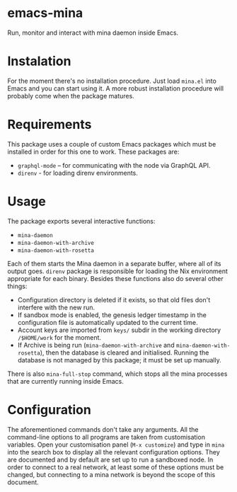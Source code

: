 # emacs-mina
Run, monitor and interact with mina daemon inside Emacs.

# Instalation
For the moment there's no installation procedure. Just load
`mina.el` into Emacs and you can start using it. A more
robust installation procedure will probably come when the
package matures.

# Requirements
This package uses a couple of custom Emacs packages which
must be installed in order for this one to work. These packages
are:

* `graphql-mode` – for communicating with the node via GraphQL API.
* `direnv` - for loading direnv environments.

# Usage
The package exports several interactive functions:

* `mina-daemon`
* `mina-daemon-with-archive`
* `mina-daemon-with-rosetta`

Each of them starts the Mina daemon in a separate buffer, where
all of its output goes. `direnv` package is responsible for loading
the Nix environment appropriate for each binary. Besides these functions
also do several other things:

* Configuration directory is deleted if it exists, so that old files
  don't interfere with the new run.
* If sandbox mode is enabled, the genesis ledger timestamp in the
  configuration file is automatically updated to the current time.
* Account keys are imported from `keys/` subdir in the working
  directory `/$HOME/work` for the moment.
*  If Archive is being run (`mina-daemon-with-archive` and
  `mina-daemon-with-rosetta`), then the database is cleared and initialised.
  Running the database is not managed by this package; it must be set up
  manually.
  
There is also `mina-full-stop` command, which stops all the mina processes
that are currently running inside Emacs.

# Configuration
The aforementioned commands don't take any arguments. All the command-line
options to all programs are taken from customisation variables. Open your
customisation panel (`M-x customize`) and type in `mina` into the search box
to display all the relevant configuration options. They are documented
and by default are set up to run a sandboxed node. In order to connect to
a real network, at least some of these options must be changed, but connecting
to a mina network is beyond the scope of this document.

